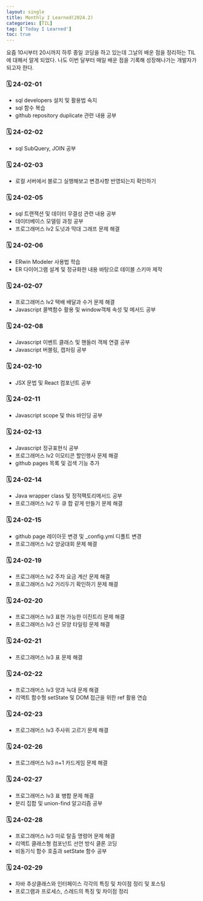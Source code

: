 ```yaml
---
layout: single
title: Monthly I Learned(2024.2)
categories: [TIL]
tag: ['Today I Learned']
toc: true
---
```



요즘 10시부터 20시까지 하루 종일 코딩을 하고 있는데 그날의 배운 점을 정리하는 TIL에 대해서 알게 되었다. 나도 이번 달부터 매일 배운 점을 기록해 성장해나가는 개발자가 되고자 한다.

### 🗓️ 24-02-01

- sql developers 설치 및 활용법 숙지
- sql 함수 복습
- github repository duplicate 관련 내용 공부

### 🗓️ 24-02-02

- sql SubQuery, JOIN 공부

### 🗓️ 24-02-03

- 로컬 서버에서 블로그 실행해보고 변경사항 반영되는지 확인하기

### 🗓️ 24-02-05

- sql 트랜잭션 및 데이터 무결성 관련 내용 공부
- 데이터베이스 모델링 과정 공부
- 프로그래머스 lv2 도넛과 막대 그래프 문제 해결

### 🗓️ 24-02-06

- ERwin Modeler 사용법 학습
- ER 다이어그램 설계 및 정규화한 내용 바탕으로 테이블 스키마 제작 

### 🗓️ 24-02-07

- 프로그래머스 lv2 택배 배달과 수거 문제 해결
- Javascript 콜백함수 활용 및 window객체 속성 및 메서드 공부

### 🗓️ 24-02-08

- Javascript 이벤트 클래스 및 핸들러 객체 연결 공부
- Javascript 버블링, 캡처링 공부

### 🗓️ 24-02-10

- JSX 문법 및 React 컴포넌트 공부

### 🗓️ 24-02-11

- Javascript scope 및 this 바인딩 공부

### 🗓️ 24-02-13

- Javascript 정규표현식 공부
- 프로그래머스 lv2 이모티콘 할인행사 문제 해결
- github pages 목록 및 검색 기능 추가

### 🗓️ 24-02-14

- Java wrapper class 및 정적팩토리메서드 공부
- 프로그래머스 lv2 두 큐 합 같게 만들기 문제 해결

### 🗓️ 24-02-15

- github page 레이아웃 변경 및 _config.yml 디폴트 변경
- 프로그래머스 lv2 양궁대회 문제 해결

### 🗓️ 24-02-19

- 프로그래머스 lv2 주차 요금 계산 문제 해결
- 프로그래머스 lv2 거리두기 확인하기 문제 해결

### 🗓️ 24-02-20

- 프로그래머스 lv3 표현 가능한 이진트리 문제 해결
- 프로그래머스 lv3 산 모양 타일링 문제 해결

### 🗓️ 24-02-21

- 프로그래머스 lv3 표 문제 해결

### 🗓️ 24-02-22

- 프로그래머스 lv3 양과 늑대 문제 해결
- 리액트 함수형 setState 및 DOM 접근을 위한 ref 활용 연습

### 🗓️ 24-02-23

- 프로그래머스 lv3 주사위 고르기 문제 해결

### 🗓️ 24-02-26

- 프로그래머스 lv3 n+1 카드게임 문제 해결

### 🗓️ 24-02-27

- 프로그래머스 lv3 표 병합 문제 해결
- 분리 집합 및 union-find 알고리즘 공부

### 🗓️ 24-02-28

- 프로그래머스 lv3  미로 탈출 명령어 문제 해결
- 리액트 클래스형 컴포넌트 선언 방식 클론 코딩
- 비동기식 함수 호출과 setState 함수 공부

### 🗓️ 24-02-29

- 자바 추상클래스와 인터페이스 각각의 특징 및 차이점 정리 및 포스팅
- 프로그램과 프로세스, 스레드의 특징 및 차이점 정리